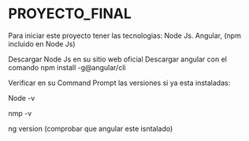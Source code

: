 # PROYECTO_FINAL
Para iniciar este proyecto tener las tecnologias: Node Js. Angular, (npm incluido en Node Js)

Descargar Node Js en su sitio web oficial
Descargar angular con el comando npm install -g@angular/cli

Verificar en su Command Prompt las versiones si ya esta instaladas:

Node -v

nmp -v

ng version (comprobar que angular este isntalado)

